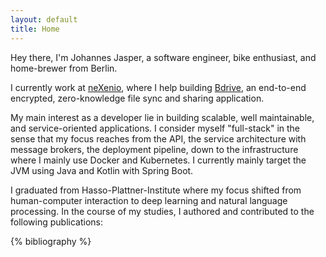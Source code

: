 ```yaml
---
layout: default
title: Home
---
```

Hey there, 
I'm Johannes Jasper, a software engineer, bike enthusiast, and home-brewer from Berlin.




I currently work at [neXenio](https://www.nexenio.com/en), where I help building [Bdrive](https://www.nexenio.com/en/bdrive), an end-to-end encrypted, zero-knowledge file sync and sharing application.

My main interest as a developer lie in building scalable, well maintainable, and service-oriented applications. I consider myself "full-stack" in the sense that my focus reaches from the API, the service architecture with message brokers, the deployment pipeline, down to the infrastructure where I mainly use Docker and Kubernetes.
I currently mainly target the JVM using Java and Kotlin with Spring Boot.


I graduated from Hasso-Plattner-Institute where my focus shifted from human-computer interaction to deep learning and natural language processing.
In the course of my studies, I authored and contributed to the following publications:

{% bibliography %}
